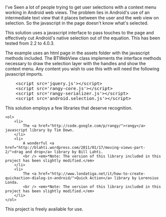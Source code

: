 <p> 
	I've Seen a lot of people trying to get user selections with a context menu working in Android web views.
The problem lies in Android's use of an intermediate text view that it places between the user
and the web view on selection.  So the javascript in the page doesn't know what's selected. 
</p>

<p> This solution uses a javascript interface to pass touches to the page and effectively cut Android's native 
selection out of the equation.  This has been tested from 2.2 to 4.0.3. </p>

<p> The example uses an html page in the assets folder with the javascript methods included.  The BTWebView class implements 
the interface methods necessary to draw the selection layer with the handles and show the context menu. Any content you wish to use 
this with will need the following javascript imports.

<pre>
    &lt;script src='jquery.js'&gt;&lt;/script&gt;
	&lt;script src='rangy-core.js'&gt;&lt;/script&gt;
	&lt;script src='rangy-serializer.js'&gt;&lt;/script&gt;
	&lt;script src='android.selection.js'&gt;&lt;/script&gt;
</pre>
</p>

<p>
	This solution employs a few libraries that deserve recognition.
	
	<ol>
		<li>
			The <a href="http://code.google.com/p/rangy/">rangy</a> javascript library by Tim Down.
		</li>
		<li>
			A wonderful <a href="http://blahti.wordpress.com/2011/01/17/moving-views-part-2/">drag and drop</a> library by Bill Lahti.
			<br /> <em>*Note: The version of this library included in this project has been slightly modified.</em>
		</li>
		<li>
			The <a href="http://www.londatiga.net/it/how-to-create-quickaction-dialog-in-android/">Quick Action</a> library by Lorensius Londa.
			<br /> <em>*Note: The version of this library included in this project has been slightly modified.</em>
		</li>
	</ol>
	
</p>

<p> This project is freely available for use. </p>